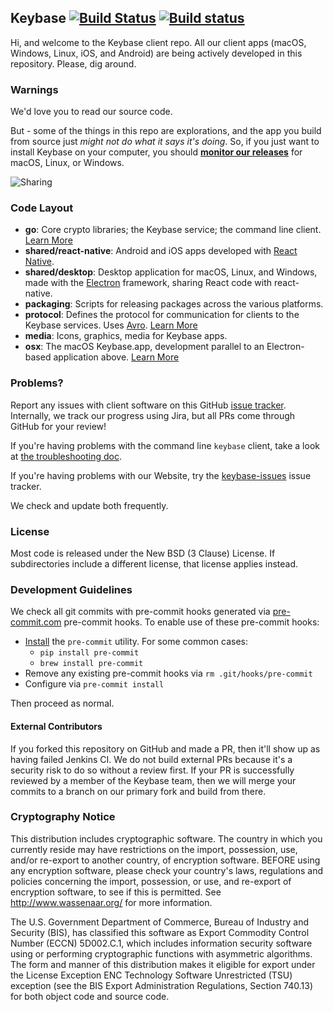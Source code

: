 ## Keybase [![Build Status](https://travis-ci.org/keybase/client.svg?branch=master)](https://travis-ci.org/keybase/client) [![Build status](https://ci.appveyor.com/api/projects/status/90mxorxtj6vixnum/branch/master?svg=true)](https://ci.appveyor.com/project/keybase/client-x5qrt/branch/master)

Hi, and welcome to the Keybase client repo.  All our client apps (macOS,
Windows, Linux, iOS, and Android) are being actively developed in this
repository. Please, dig around.

### Warnings

We'd love you to read our source code.

But - some of the things in this repo are explorations, and the app you build
from source just *might not do what it says it's doing*. So, if you just want
to install Keybase on your computer, you should **[monitor our releases](https://keybase.io/download)** for macOS, Linux, or Windows.

![Sharing](https://keybase.io/images/github/repo_share.png?)


### Code Layout

* **go**: Core crypto libraries; the Keybase service; the command line client. [Learn More](go/README.md)
* **shared/react-native**: Android and iOS apps developed with [React Native](https://facebook.github.io/react-native/).
* **shared/desktop**: Desktop application for macOS, Linux, and Windows, made with the [Electron](https://github.com/atom/electron) framework, sharing React code with react-native.
* **packaging**: Scripts for releasing packages across the various platforms.
* **protocol**: Defines the protocol for communication for clients to the Keybase services. Uses [Avro](http://avro.apache.org/docs/1.7.7/). [Learn More](protocol/README.md)
* **media**: Icons, graphics, media for Keybase apps.
* **osx**: The macOS Keybase.app, development parallel to an Electron-based application above. [Learn More](osx/README.md)

### Problems?

Report any issues with client software on this GitHub
[issue tracker](https://github.com/keybase/client/issues).
Internally, we track our progress using Jira, but all PRs come through GitHub
for your review!

If you're having problems with the command line `keybase` client, take a
look at [the troubleshooting doc](go/doc/troubleshooting.md).

If you're having problems with our Website, try the
[keybase-issues](https://github.com/keybase/keybase-issues) issue tracker.

We check and update both frequently.

### License

Most code is released under the New BSD (3 Clause) License.  If subdirectories
include a different license, that license applies instead.

### Development Guidelines

We check all git commits with pre-commit hooks generated via
[pre-commit.com](http://pre-commit.com) pre-commit hooks.
To enable use of these pre-commit hooks:

* [Install](http://pre-commit.com/#install) the `pre-commit` utility. For some common cases:
  * `pip install pre-commit`
  * `brew install pre-commit`
* Remove any existing pre-commit hooks via `rm .git/hooks/pre-commit`
* Configure via `pre-commit install`

Then proceed as normal.

#### External Contributors

If you forked this repository on GitHub and made a PR, then it'll show up as
having failed Jenkins CI. We do not build external PRs because it's a security
risk to do so without a review first. If your PR is successfully reviewed by a
member of the Keybase team, then we will merge your commits to a branch on our
primary fork and build from there.


### Cryptography Notice

This distribution includes cryptographic software. The country in which you
currently reside may have restrictions on the import, possession, use, and/or
re-export to another country, of encryption software. BEFORE using any
encryption software, please check your country's laws, regulations and policies
concerning the import, possession, or use, and re-export of encryption
software, to see if this is permitted. See http://www.wassenaar.org/ for more
information.

The U.S. Government Department of Commerce, Bureau of Industry and Security
(BIS), has classified this software as Export Commodity Control Number (ECCN)
5D002.C.1, which includes information security software using or performing
cryptographic functions with asymmetric algorithms. The form and manner of this
distribution makes it eligible for export under the License Exception ENC
Technology Software Unrestricted (TSU) exception (see the BIS Export
Administration Regulations, Section 740.13) for both object code and source
code.

